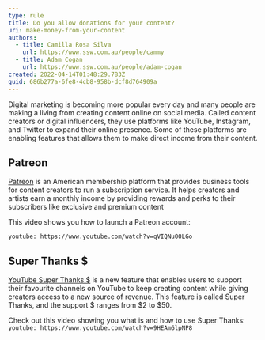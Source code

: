 ```yaml
---
type: rule
title: Do you allow donations for your content?
uri: make-money-from-your-content
authors:
  - title: Camilla Rosa Silva
    url: https://www.ssw.com.au/people/cammy
  - title: Adam Cogan
    url: https://www.ssw.com.au/people/adam-cogan
created: 2022-04-14T01:48:29.783Z
guid: 686b277a-6fe8-4cb8-958b-dcf8d764909a
---
```

Digital marketing is becoming more popular every day and many people are making a living from creating content online on social media. Called content creators or digital influencers, they use platforms like YouTube, Instagram, and Twitter to expand their online presence. Some of these platforms are enabling features that allows them to make direct income from their content.

<!--endintro-->

## Patreon

[Patreon](https://www.patreon.com/) is an American membership platform that provides business tools for content creators to run a subscription service. It helps creators and artists earn a monthly income by providing rewards and perks to their subscribers like exclusive and premium content

This video shows you how to launch a Patreon account:

`youtube: https://www.youtube.com/watch?v=qVIQNu00LGo`
<br>

## Super Thanks $

[YouTube Super Thanks $](https://support.google.com/youtube/answer/10878910?hl=en) is a new feature that enables users to support their favourite channels on YouTube to keep creating content while giving creators access to a new source of revenue. This feature is called Super Thanks, and the support $ ranges from $2 to $50.

Check out this video showing you what is and how to use Super Thanks:
`youtube: https://www.youtube.com/watch?v=9HEAm6lpNP8`